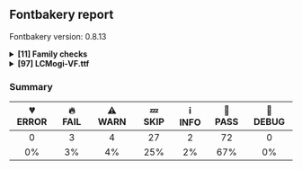 ## Fontbakery report

Fontbakery version: 0.8.13

<details><summary><b>[11] Family checks</b></summary><div><details><summary>🍞 <b>PASS:</b> Checking all files are in the same directory. (<a href="https://font-bakery.readthedocs.io/en/stable/fontbakery/profiles/universal.html#com.google.fonts/check/family/single_directory">com.google.fonts/check/family/single_directory</a>)</summary><div>

>
>If the set of font files passed in the command line is not all in the same directory, then we warn the user since the tool will interpret the set of files as belonging to a single family (and it is unlikely that the user would store the files from a single family spreaded in several separate directories).
>
* 🍞 **PASS** All files are in the same directory.
</div></details><details><summary>🍞 <b>PASS:</b> Each font in a family must have the same set of vertical metrics values. (<a href="https://font-bakery.readthedocs.io/en/stable/fontbakery/profiles/universal.html#com.google.fonts/check/family/vertical_metrics">com.google.fonts/check/family/vertical_metrics</a>)</summary><div>

>
>We want all fonts within a family to have the same vertical metrics so their line spacing is consistent across the family.
>
* 🍞 **PASS** Vertical metrics are the same across the family.
</div></details><details><summary>🍞 <b>PASS:</b> Fonts have equal unicode encodings? (<a href="https://font-bakery.readthedocs.io/en/stable/fontbakery/profiles/cmap.html#com.google.fonts/check/family/equal_unicode_encodings">com.google.fonts/check/family/equal_unicode_encodings</a>)</summary><div>


* 🍞 **PASS** Fonts have equal unicode encodings.
</div></details><details><summary>🍞 <b>PASS:</b> Make sure all font files have the same version value. (<a href="https://font-bakery.readthedocs.io/en/stable/fontbakery/profiles/head.html#com.google.fonts/check/family/equal_font_versions">com.google.fonts/check/family/equal_font_versions</a>)</summary><div>


* 🍞 **PASS** All font files have the same version.
</div></details><details><summary>🍞 <b>PASS:</b> Fonts have consistent PANOSE proportion? (<a href="https://font-bakery.readthedocs.io/en/stable/fontbakery/profiles/os2.html#com.google.fonts/check/family/panose_proportion">com.google.fonts/check/family/panose_proportion</a>)</summary><div>


* 🍞 **PASS** Fonts have consistent PANOSE proportion.
</div></details><details><summary>🍞 <b>PASS:</b> Fonts have consistent PANOSE family type? (<a href="https://font-bakery.readthedocs.io/en/stable/fontbakery/profiles/os2.html#com.google.fonts/check/family/panose_familytype">com.google.fonts/check/family/panose_familytype</a>)</summary><div>


* 🍞 **PASS** Fonts have consistent PANOSE family type.
</div></details><details><summary>🍞 <b>PASS:</b> Check that OS/2.fsSelection bold & italic settings are unique for each NameID1 (<a href="https://font-bakery.readthedocs.io/en/stable/fontbakery/profiles/os2.html#com.adobe.fonts/check/family/bold_italic_unique_for_nameid1">com.adobe.fonts/check/family/bold_italic_unique_for_nameid1</a>)</summary><div>

>
>Per the OpenType spec: name ID 1 'is used in combination with Font Subfamily name (name ID 2), and should be shared among at most four fonts that differ only in weight or style.
>
>This four-way distinction should also be reflected in the OS/2.fsSelection field, using bits 0 and 5.
>
* 🍞 **PASS** The OS/2.fsSelection bold & italic settings were unique within each compatible family group.
</div></details><details><summary>🍞 <b>PASS:</b> Fonts have consistent underline thickness? (<a href="https://font-bakery.readthedocs.io/en/stable/fontbakery/profiles/post.html#com.google.fonts/check/family/underline_thickness">com.google.fonts/check/family/underline_thickness</a>)</summary><div>

>
>Dave C Lemon (Adobe Type Team) recommends setting the underline thickness to be consistent across the family.
>
>If thicknesses are not family consistent, words set on the same line which have different styles look strange.
>
* 🍞 **PASS** Fonts have consistent underline thickness.
</div></details><details><summary>🍞 <b>PASS:</b> Verify that each group of fonts with the same nameID 1 has maximum of 4 fonts. (<a href="https://font-bakery.readthedocs.io/en/stable/fontbakery/profiles/name.html#com.adobe.fonts/check/family/max_4_fonts_per_family_name">com.adobe.fonts/check/family/max_4_fonts_per_family_name</a>)</summary><div>

>
>Per the OpenType spec:
>
>'The Font Family name [...] should be shared among at most four fonts that differ only in weight or style [...]'
>
* 🍞 **PASS** There were no more than 4 fonts per family name.
</div></details><details><summary>🍞 <b>PASS:</b> Verify that family names in the name table are consistent across all fonts in the family. Checks Typographic Family name (nameID 16) if present,  otherwise uses Font Family name (nameID 1) (<a href="https://font-bakery.readthedocs.io/en/stable/fontbakery/profiles/name.html#com.adobe.fonts/check/family/consistent_family_name">com.adobe.fonts/check/family/consistent_family_name</a>)</summary><div>

>
>Per the OpenType spec: * "...many existing applications that use this pair of names assume that a Font Family name is shared by at most four fonts that form a font style-linking group" * "For extended typographic families that includes fonts other than the four basic styles(regular, italic, bold, bold italic), it is strongly recommended that name IDs 16 and 17 be used in fonts to create an extended, typographic grouping." * "If name ID 16 is absent, then name ID 1 is considered to be the typographic family name."
>
>https://learn.microsoft.com/en-us/typography/opentype/spec/name
>
>Fonts within a font family all must have consistent names in the Typographic Family name (nameID 16) or Font Family name (nameID 1), depending on which it uses.
>
>Inconsistent font/typographic family names across fonts in a family can result in unexpected behaviors, such as broken style linking.
>
* 🍞 **PASS** Font family names are consistent across the family.
</div></details><details><summary>🍞 <b>PASS:</b> Ensure VFs have 'ital' STAT axis. (<a href="https://font-bakery.readthedocs.io/en/stable/fontbakery/profiles/stat.html#com.google.fonts/check/italic_axis_in_stat">com.google.fonts/check/italic_axis_in_stat</a>)</summary><div>

>
>Check that related Upright and Italic VFs have a 'ital' axis in STAT table.
>
* 🍞 **PASS** OK
</div></details><br></div></details><details><summary><b>[97] LCMogi-VF.ttf</b></summary><div><details><summary>🔥 <b>FAIL:</b> Ensure soft_dotted characters lose their dot when combined with marks that replace the dot. (<a href="https://font-bakery.readthedocs.io/en/stable/fontbakery/profiles/universal.html#com.google.fonts/check/soft_dotted">com.google.fonts/check/soft_dotted</a>)</summary><div>

>
>An accent placed on characters with a "soft dot", like i or j, causes the dot to disappear. An explicit dot above can be added where required. See "Diacritics on i and j" in Section 7.1, "Latin" in The Unicode Standard.
>
>Characters with the Soft_Dotted property are listed in https://www.unicode.org/Public/UCD/latest/ucd/PropList.txt
>
>See also: https://googlefonts.github.io/gf-guide/diacritics.html#soft-dotted-glyphs
>
* 🔥 **FAIL** The dot of soft dotted characters used in orthographies must disappear in the following strings: į̀ į́ į̂ į̃ į̄ į̌ ị̀ ị́ ị̂ ị̃ ị̄

The dot of soft dotted characters should disappear in other cases, for example: į̆ į̇ į̈ į̉ į̊ į̋ į̒ į̛̀ į̛́ į̛̂ į̛̃ į̛̄ į̛̆ į̛̇ į̛̈ į̛̉ į̛̊ į̛̋ į̛̌ į̛̒ [code: soft-dotted]
</div></details><details><summary>🔥 <b>FAIL:</b> The variable font 'wdth' (Width) axis coordinate must be 100 on the 'Regular' instance. (<a href="https://font-bakery.readthedocs.io/en/stable/fontbakery/profiles/fvar.html#com.google.fonts/check/varfont/regular_wdth_coord">com.google.fonts/check/varfont/regular_wdth_coord</a>)</summary><div>

>
>According to the Open-Type spec's registered design-variation tag 'wdth' available at https://docs.microsoft.com/en-gb/typography/opentype/spec/dvaraxistag_wdth
>
>If a variable font has a 'wdth' (Width) axis, then the coordinate of its 'Regular' instance is required to be 100.
>
* 🔥 **FAIL** "Regular" instance not present. [code: no-regular-instance]
</div></details><details><summary>🔥 <b>FAIL:</b> STAT table has Axis Value tables? (<a href="https://font-bakery.readthedocs.io/en/stable/fontbakery/profiles/stat.html#com.adobe.fonts/check/stat_has_axis_value_tables">com.adobe.fonts/check/stat_has_axis_value_tables</a>)</summary><div>

>
>According to the OpenType spec, in a variable font, it is strongly recommended that axis value tables be included for every element of typographic subfamily names for all of the named instances defined in the 'fvar' table.
>
>Axis value tables are particularly important for variable fonts, but can also be used in non-variable fonts. When used in non-variable fonts, axis value tables for particular values should be implemented consistently across fonts in the family.
>
>If present, Format 4 Axis Value tables are checked to ensure they have more than one AxisValueRecord (a strong recommendation from the OpenType spec).
>
>https://docs.microsoft.com/en-us/typography/opentype/spec/stat#axis-value-tables
>
* 🔥 **FAIL** STAT table is missing Axis Value for 'wdth' value '120.0' [code: missing-axis-value-table]
* 🔥 **FAIL** STAT table is missing Axis Value for 'wdth' value '130.0' [code: missing-axis-value-table]
</div></details><details><summary>⚠ <b>WARN:</b> Check font contains no unreachable glyphs (<a href="https://font-bakery.readthedocs.io/en/stable/fontbakery/profiles/universal.html#com.google.fonts/check/unreachable_glyphs">com.google.fonts/check/unreachable_glyphs</a>)</summary><div>

>
>Glyphs are either accessible directly through Unicode codepoints or through substitution rules.
>
>In Color Fonts, glyphs are also referenced by the COLR table.
>
>Any glyphs not accessible by either of these means are redundant and serve only to increase the font's file size.
>
* ⚠ **WARN** The following glyphs could not be reached by codepoint or substitution rules:

	- fi.liga
 [code: unreachable-glyphs]
</div></details><details><summary>⚠ <b>WARN:</b> Detect any interpolation issues in the font. (<a href="https://font-bakery.readthedocs.io/en/stable/fontbakery/profiles/universal.html#com.google.fonts/check/interpolation_issues">com.google.fonts/check/interpolation_issues</a>)</summary><div>

>
>When creating a variable font, the designer must make sure that corresponding paths have the same start points across masters, as well as that corresponding component shapes are placed in the same order within a glyph across masters. If this is not done, the glyph will not interpolate correctly.
>
>Here we check for the presence of potential interpolation errors using the fontTools.varLib.interpolatable module.
>
* ⚠ **WARN** Interpolation issues were found in the font: 	- Contour order differs in glyph 'ellipsis': [0, 1, 2] in <fontTools.ttLib.ttGlyphSet._TTGlyphSetGlyf object at 0x1071c9ed0>, [2, 1, 0] in <fontTools.ttLib.ttGlyphSet._TTGlyphSetGlyf object at 0x1071caf20>. 

	- Contour order differs in glyph 'uni20BD': [0, 1, 2] in <fontTools.ttLib.ttGlyphSet._TTGlyphSetGlyf object at 0x1071c9ed0>, [0, 2, 1] in <fontTools.ttLib.ttGlyphSet._TTGlyphSetGlyf object at 0x1071caf20>. [code: interpolation-issues]
</div></details><details><summary>⚠ <b>WARN:</b> Check math signs have the same width. (<a href="https://font-bakery.readthedocs.io/en/stable/fontbakery/profiles/universal.html#com.google.fonts/check/math_signs_width">com.google.fonts/check/math_signs_width</a>)</summary><div>

>
>It is a common practice to have math signs sharing the same width (preferably the same width as tabular figures accross the entire font family).
>
>This probably comes from the will to avoid additional tabular math signs knowing that their design can easily share the same width.
>
* ⚠ **WARN** The most common width is 431 among a set of 3 math glyphs.
The following math glyphs have a different width, though:

Width = 499:
plus

Width = 426:
less, greater

Width = 439:
plusminus, logicalnot

Width = 457:
multiply

Width = 339:
divide

Width = 379:
minus

Width = 376:
approxequal

Width = 409:
notequal
 [code: width-outliers]
</div></details><details><summary>⚠ <b>WARN:</b> Are there any misaligned on-curve points? (<a href="https://font-bakery.readthedocs.io/en/stable/fontbakery/profiles/<Section: Outline Correctness Checks>.html#com.google.fonts/check/outline_alignment_miss">com.google.fonts/check/outline_alignment_miss</a>)</summary><div>

>
>This check heuristically looks for on-curve points which are close to, but do not sit on, significant boundary coordinates. For example, a point which has a Y-coordinate of 1 or -1 might be a misplaced baseline point. As well as the baseline, here we also check for points near the x-height (but only for lowercase Latin letters), cap-height, ascender and descender Y coordinates.
>
>Not all such misaligned curve points are a mistake, and sometimes the design may call for points in locations near the boundaries. As this check is liable to generate significant numbers of false positives, it will pass if there are more than 100 reported misalignments.
>
* ⚠ **WARN** The following glyphs have on-curve points which have potentially incorrect y coordinates:

	* dollar (U+0024): X=261.0,Y=-2.0 (should be at baseline 0?)

	* dollar (U+0024): X=261.0,Y=-2.0 (should be at baseline 0?)

	* ampersand (U+0026): X=338.5,Y=-2.0 (should be at baseline 0?)

	* three (U+0033): X=146.5,Y=1.0 (should be at baseline 0?)

	* five (U+0035): X=129.0,Y=-0.5 (should be at baseline 0?)

	* nine (U+0039): X=139.5,Y=-0.5 (should be at baseline 0?)

	* G (U+0047): X=509.0,Y=-1.0 (should be at baseline 0?)

	* T (U+0054): X=15.0,Y=689.0 (should be at cap-height 690?)

	* T (U+0054): X=621.0,Y=689.0 (should be at cap-height 690?)

	* bracketleft (U+005B): X=20.0,Y=689.0 (should be at cap-height 690?) 

	* 85 more.

Use -F or --full-lists to disable shortening of long lists. [code: found-misalignments]
</div></details><details><summary>💤 <b>SKIP:</b> Each font in set of sibling families must have the same set of vertical metrics values. (<a href="https://font-bakery.readthedocs.io/en/stable/fontbakery/profiles/universal.html#com.google.fonts/check/superfamily/vertical_metrics">com.google.fonts/check/superfamily/vertical_metrics</a>)</summary><div>

>
>We may want all fonts within a super-family (all sibling families) to have the same vertical metrics so their line spacing is consistent across the super-family.
>
>This is an experimental extended version of com.google.fonts/check/family/vertical_metrics and for now it will only result in WARNs.
>
* 💤 **SKIP** Sibling families were not detected.
</div></details><details><summary>💤 <b>SKIP:</b> Ensure indic fonts have the Indian Rupee Sign glyph.  (<a href="https://font-bakery.readthedocs.io/en/stable/fontbakery/profiles/universal.html#com.google.fonts/check/rupee">com.google.fonts/check/rupee</a>)</summary><div>

>
>Per Bureau of Indian Standards every font supporting one of the official Indian languages needs to include Unicode Character “₹” (U+20B9) Indian Rupee Sign.
>
* 💤 **SKIP** Unfulfilled Conditions: is_indic_font
</div></details><details><summary>💤 <b>SKIP:</b> Check if each glyph has the recommended amount of contours. (<a href="https://font-bakery.readthedocs.io/en/stable/fontbakery/profiles/universal.html#com.google.fonts/check/contour_count">com.google.fonts/check/contour_count</a>)</summary><div>

>
>Visually QAing thousands of glyphs by hand is tiring. Most glyphs can only be constructured in a handful of ways. This means a glyph's contour count will only differ slightly amongst different fonts, e.g a 'g' could either be 2 or 3 contours, depending on whether its double story or single story.
>
>However, a quotedbl should have 2 contours, unless the font belongs to a display family.
>
>This check currently does not cover variable fonts because there's plenty of alternative ways of constructing glyphs with multiple outlines for each feature in a VarFont. The expected contour count data for this check is currently optimized for the typical construction of glyphs in static fonts.
>
* 💤 **SKIP** Unfulfilled Conditions: not is_variable_font
</div></details><details><summary>💤 <b>SKIP:</b> Does the font contain chws and vchw features? (<a href="https://font-bakery.readthedocs.io/en/stable/fontbakery/profiles/universal.html#com.google.fonts/check/cjk_chws_feature">com.google.fonts/check/cjk_chws_feature</a>)</summary><div>

>
>The W3C recommends the addition of chws and vchw features to CJK fonts to enhance the spacing of glyphs in environments which do not fully support JLREQ layout rules.
>
>The chws_tool utility (https://github.com/googlefonts/chws_tool) can be used to add these features automatically.
>
* 💤 **SKIP** Unfulfilled Conditions: is_cjk_font
</div></details><details><summary>💤 <b>SKIP:</b> Checking STAT table entries in static fonts. (<a href="https://font-bakery.readthedocs.io/en/stable/fontbakery/profiles/universal.html#com.google.fonts/check/STAT_in_statics">com.google.fonts/check/STAT_in_statics</a>)</summary><div>

>
>Adobe feature syntax allows for the definition of a STAT table. Fonts built with a hand-coded STAT table in feature syntax may be built either as static or variable, but will end up with the same STAT table.
>
>This is a problem, because a STAT table which works on variable fonts will not be appropriate for static instances. The examples in the OpenType spec of non-variable fonts with a STAT table show that the table entries must be restricted to those entries which refer to the static font's position in the designspace. i.e. a Regular weight static should only have the following entry for the weight axis:
>
><AxisIndex value="0"/> <Flags value="2"/>  <!-- ElidableAxisValueName --> <ValueNameID value="265"/>  <!-- Regular --> <Value value="400.0"/>
>
>However, if the STAT table intended for a variable font is compiled into a static, it will have many entries for this axis. In this case, Windows will read the first entry only, causing all instances to report themselves as "Thin Condensed".
>
* 💤 **SKIP** Unfulfilled Conditions: not is_variable_font
</div></details><details><summary>💤 <b>SKIP:</b> Is the CFF subr/gsubr call depth > 10? (<a href="https://font-bakery.readthedocs.io/en/stable/fontbakery/profiles/cff.html#com.adobe.fonts/check/cff_call_depth">com.adobe.fonts/check/cff_call_depth</a>)</summary><div>

>
>Per "The Type 2 Charstring Format, Technical Note #5177", the "Subr nesting, stack limit" is 10.
>
* 💤 **SKIP** Unfulfilled Conditions: is_cff
</div></details><details><summary>💤 <b>SKIP:</b> Is the CFF2 subr/gsubr call depth > 10? (<a href="https://font-bakery.readthedocs.io/en/stable/fontbakery/profiles/cff.html#com.adobe.fonts/check/cff2_call_depth">com.adobe.fonts/check/cff2_call_depth</a>)</summary><div>

>
>Per "The CFF2 CharString Format", the "Subr nesting, stack limit" is 10.
>
* 💤 **SKIP** Unfulfilled Conditions: is_cff2
</div></details><details><summary>💤 <b>SKIP:</b> Does the font use deprecated CFF operators or operations? (<a href="https://font-bakery.readthedocs.io/en/stable/fontbakery/profiles/cff.html#com.adobe.fonts/check/cff_deprecated_operators">com.adobe.fonts/check/cff_deprecated_operators</a>)</summary><div>

>
>The 'dotsection' operator and the use of 'endchar' to build accented characters from the Adobe Standard Encoding Character Set ("seac") are deprecated in CFF. Adobe recommends repairing any fonts that use these, especially endchar-as-seac, because a rendering issue was discovered in Microsoft Word with a font that makes use of this operation. The check treats that usage as a FAIL. There are no known ill effects of using dotsection, so that check is a WARN.
>
* 💤 **SKIP** Unfulfilled Conditions: is_cff
</div></details><details><summary>💤 <b>SKIP:</b> Checking OS/2 achVendID against configuration. (<a href="https://font-bakery.readthedocs.io/en/stable/fontbakery/profiles/os2.html#com.thetypefounders/check/vendor_id">com.thetypefounders/check/vendor_id</a>)</summary><div>

>
>When a font project's Vendor ID is specified explicitely on FontBakery's configuration file, all binaries must have a matching vendor identifier value in the OS/2 table.
>
* 💤 **SKIP** Add the `vendor_id` key to a `fontbakery.yaml` file on your font project directory to enable this check.
You'll also need to use the `--configuration` flag when invoking fontbakery.
</div></details><details><summary>💤 <b>SKIP:</b> CFF table FontName must match name table ID 6 (PostScript name). (<a href="https://font-bakery.readthedocs.io/en/stable/fontbakery/profiles/name.html#com.adobe.fonts/check/name/postscript_vs_cff">com.adobe.fonts/check/name/postscript_vs_cff</a>)</summary><div>

>
>The PostScript name entries in the font's 'name' table should match the FontName string in the 'CFF ' table.
>
>The 'CFF ' table has a lot of information that is duplicated in other tables. This information should be consistent across tables, because there's no guarantee which table an app will get the data from.
>
* 💤 **SKIP** Unfulfilled Conditions: is_cff
</div></details><details><summary>💤 <b>SKIP:</b> Check name table IDs 1, 2, 16, 17 to conform to Italic style. (<a href="https://font-bakery.readthedocs.io/en/stable/fontbakery/profiles/name.html#com.google.fonts/check/name/italic_names">com.google.fonts/check/name/italic_names</a>)</summary><div>

>
>This check ensures that several entries in the name table conform to the font's Upright or Italic style, namely IDs 1 & 2 as well as 16 & 17 if they're present.
>
* 💤 **SKIP** Font is not Italic.
</div></details><details><summary>💤 <b>SKIP:</b> The variable font 'wght' (Weight) axis coordinate must be 400 on the 'Regular' instance. (<a href="https://font-bakery.readthedocs.io/en/stable/fontbakery/profiles/fvar.html#com.google.fonts/check/varfont/regular_wght_coord">com.google.fonts/check/varfont/regular_wght_coord</a>)</summary><div>

>
>According to the Open-Type spec's registered design-variation tag 'wght' available at https://docs.microsoft.com/en-gb/typography/opentype/spec/dvaraxistag_wght
>
>If a variable font has a 'wght' (Weight) axis, then the coordinate of its 'Regular' instance is required to be 400.
>
* 💤 **SKIP** Unfulfilled Conditions: has_wght_axis
</div></details><details><summary>💤 <b>SKIP:</b> The variable font 'slnt' (Slant) axis coordinate must be zero on the 'Regular' instance. (<a href="https://font-bakery.readthedocs.io/en/stable/fontbakery/profiles/fvar.html#com.google.fonts/check/varfont/regular_slnt_coord">com.google.fonts/check/varfont/regular_slnt_coord</a>)</summary><div>

>
>According to the Open-Type spec's registered design-variation tag 'slnt' available at https://docs.microsoft.com/en-gb/typography/opentype/spec/dvaraxistag_slnt
>
>If a variable font has a 'slnt' (Slant) axis, then the coordinate of its 'Regular' instance is required to be zero.
>
* 💤 **SKIP** Unfulfilled Conditions: has_slnt_axis
</div></details><details><summary>💤 <b>SKIP:</b> The variable font 'ital' (Italic) axis coordinate must be zero on the 'Regular' instance. (<a href="https://font-bakery.readthedocs.io/en/stable/fontbakery/profiles/fvar.html#com.google.fonts/check/varfont/regular_ital_coord">com.google.fonts/check/varfont/regular_ital_coord</a>)</summary><div>

>
>According to the Open-Type spec's registered design-variation tag 'ital' available at https://docs.microsoft.com/en-gb/typography/opentype/spec/dvaraxistag_ital
>
>If a variable font has a 'ital' (Italic) axis, then the coordinate of its 'Regular' instance is required to be zero.
>
* 💤 **SKIP** Unfulfilled Conditions: has_ital_axis
</div></details><details><summary>💤 <b>SKIP:</b> The variable font 'opsz' (Optical Size) axis coordinate should be between 10 and 16 on the 'Regular' instance. (<a href="https://font-bakery.readthedocs.io/en/stable/fontbakery/profiles/fvar.html#com.google.fonts/check/varfont/regular_opsz_coord">com.google.fonts/check/varfont/regular_opsz_coord</a>)</summary><div>

>
>According to the Open-Type spec's registered design-variation tag 'opsz' available at https://docs.microsoft.com/en-gb/typography/opentype/spec/dvaraxistag_opsz
>
>If a variable font has an 'opsz' (Optical Size) axis, then the coordinate of its 'Regular' instance is recommended to be a value in the range 10 to 16.
>
* 💤 **SKIP** Unfulfilled Conditions: has_opsz_axis
</div></details><details><summary>💤 <b>SKIP:</b> The variable font 'wght' (Weight) axis coordinate must be 700 on the 'Bold' instance. (<a href="https://font-bakery.readthedocs.io/en/stable/fontbakery/profiles/fvar.html#com.google.fonts/check/varfont/bold_wght_coord">com.google.fonts/check/varfont/bold_wght_coord</a>)</summary><div>

>
>The Open-Type spec's registered design-variation tag 'wght' available at https://docs.microsoft.com/en-gb/typography/opentype/spec/dvaraxistag_wght does not specify a required value for the 'Bold' instance of a variable font.
>
>But Dave Crossland suggested that we should enforce a required value of 700 in this case (NOTE: a distinction is made between "no bold instance present" vs "bold instance is present but its wght coordinate is not == 700").
>
* 💤 **SKIP** Unfulfilled Conditions: has_wght_axis
</div></details><details><summary>💤 <b>SKIP:</b> The variable font 'wght' (Weight) axis coordinate must be within spec range of 1 to 1000 on all instances. (<a href="https://font-bakery.readthedocs.io/en/stable/fontbakery/profiles/fvar.html#com.google.fonts/check/varfont/wght_valid_range">com.google.fonts/check/varfont/wght_valid_range</a>)</summary><div>

>
>According to the Open-Type spec's registered design-variation tag 'wght' available at https://docs.microsoft.com/en-gb/typography/opentype/spec/dvaraxistag_wght
>
>On the 'wght' (Weight) axis, the valid coordinate range is 1-1000.
>
* 💤 **SKIP** Unfulfilled Conditions: has_wght_axis
</div></details><details><summary>💤 <b>SKIP:</b> The variable font 'slnt' (Slant) axis coordinate specifies positive values in its range?  (<a href="https://font-bakery.readthedocs.io/en/stable/fontbakery/profiles/fvar.html#com.google.fonts/check/varfont/slnt_range">com.google.fonts/check/varfont/slnt_range</a>)</summary><div>

>
>The OpenType spec says at https://docs.microsoft.com/en-us/typography/opentype/spec/dvaraxistag_slnt that:
>
>[...] the scale for the Slant axis is interpreted as the angle of slant in counter-clockwise degrees from upright. This means that a typical, right-leaning oblique design will have a negative slant value. This matches the scale used for the italicAngle field in the post table.
>
* 💤 **SKIP** Unfulfilled Conditions: has_slnt_axis
</div></details><details><summary>💤 <b>SKIP:</b> Ensure 'ital' STAT axis is boolean value (<a href="https://font-bakery.readthedocs.io/en/stable/fontbakery/profiles/stat.html#com.google.fonts/check/italic_axis_in_stat_is_boolean">com.google.fonts/check/italic_axis_in_stat_is_boolean</a>)</summary><div>

>
>Check that the value of the 'ital' STAT axis is boolean (either 0 or 1), and elided for the Upright and not elided for the Italic, and that the Upright is linked to the Italic.
>
* 💤 **SKIP** Font doesn't have an ital axis
</div></details><details><summary>💤 <b>SKIP:</b> Ensure 'ital' STAT axis is last. (<a href="https://font-bakery.readthedocs.io/en/stable/fontbakery/profiles/stat.html#com.google.fonts/check/italic_axis_last">com.google.fonts/check/italic_axis_last</a>)</summary><div>

>
>Check that the 'ital' STAT axis is last in axis order.
>
* 💤 **SKIP** No 'ital' axis in STAT.
</div></details><details><summary>💤 <b>SKIP:</b> Are any segments inordinately short? (<a href="https://font-bakery.readthedocs.io/en/stable/fontbakery/profiles/<Section: Outline Correctness Checks>.html#com.google.fonts/check/outline_short_segments">com.google.fonts/check/outline_short_segments</a>)</summary><div>

>
>This check looks for outline segments which seem particularly short (less than 0.6% of the overall path length).
>
>This check is not run for variable fonts, as they may legitimately have short segments. As this check is liable to generate significant numbers of false positives, it will pass if there are more than 100 reported short segments.
>
* 💤 **SKIP** Unfulfilled Conditions: is_not_variable_font
</div></details><details><summary>💤 <b>SKIP:</b> Do any segments have colinear vectors? (<a href="https://font-bakery.readthedocs.io/en/stable/fontbakery/profiles/<Section: Outline Correctness Checks>.html#com.google.fonts/check/outline_colinear_vectors">com.google.fonts/check/outline_colinear_vectors</a>)</summary><div>

>
>This check looks for consecutive line segments which have the same angle. This normally happens if an outline point has been added by accident.
>
>This check is not run for variable fonts, as they may legitimately have colinear vectors.
>
* 💤 **SKIP** Unfulfilled Conditions: is_not_variable_font
</div></details><details><summary>💤 <b>SKIP:</b> Do outlines contain any jaggy segments? (<a href="https://font-bakery.readthedocs.io/en/stable/fontbakery/profiles/<Section: Outline Correctness Checks>.html#com.google.fonts/check/outline_jaggy_segments">com.google.fonts/check/outline_jaggy_segments</a>)</summary><div>

>
>This check heuristically detects outline segments which form a particularly small angle, indicative of an outline error. This may cause false positives in cases such as extreme ink traps, so should be regarded as advisory and backed up by manual inspection.
>
* 💤 **SKIP** Unfulfilled Conditions: is_not_variable_font
</div></details><details><summary>💤 <b>SKIP:</b> Do outlines contain any semi-vertical or semi-horizontal lines? (<a href="https://font-bakery.readthedocs.io/en/stable/fontbakery/profiles/<Section: Outline Correctness Checks>.html#com.google.fonts/check/outline_semi_vertical">com.google.fonts/check/outline_semi_vertical</a>)</summary><div>

>
>This check detects line segments which are nearly, but not quite, exactly horizontal or vertical. Sometimes such lines are created by design, but often they are indicative of a design error.
>
>This check is disabled for italic styles, which often contain nearly-upright lines.
>
* 💤 **SKIP** Unfulfilled Conditions: is_not_variable_font
</div></details><details><summary>💤 <b>SKIP:</b> Check that texts shape as per expectation (<a href="https://font-bakery.readthedocs.io/en/stable/fontbakery/profiles/<Section: Shaping Checks>.html#com.google.fonts/check/shaping/regression">com.google.fonts/check/shaping/regression</a>)</summary><div>

>
>Fonts with complex layout rules can benefit from regression tests to ensure that the rules are behaving as designed. This checks runs a shaping test suite and compares expected shaping against actual shaping, reporting any differences.
>
>Shaping test suites should be written by the font engineer and referenced in the fontbakery configuration file. For more information about write shaping test files and how to configure fontbakery to read the shaping test suites, see https://simoncozens.github.io/tdd-for-otl/
>
* 💤 **SKIP** Shaping test directory not defined in configuration file
</div></details><details><summary>💤 <b>SKIP:</b> Check that no forbidden glyphs are found while shaping (<a href="https://font-bakery.readthedocs.io/en/stable/fontbakery/profiles/<Section: Shaping Checks>.html#com.google.fonts/check/shaping/forbidden">com.google.fonts/check/shaping/forbidden</a>)</summary><div>

>
>Fonts with complex layout rules can benefit from regression tests to ensure that the rules are behaving as designed. This checks runs a shaping test suite and reports if any glyphs are generated in the shaping which should not be produced. (For example, .notdef glyphs, visible viramas, etc.)
>
>Shaping test suites should be written by the font engineer and referenced in the Font Bakery configuration file. For more information about write shaping test files and how to configure fontbakery to read the shaping test suites, see https://simoncozens.github.io/tdd-for-otl/
>
* 💤 **SKIP** Shaping test directory not defined in configuration file
</div></details><details><summary>💤 <b>SKIP:</b> Check that no collisions are found while shaping (<a href="https://font-bakery.readthedocs.io/en/stable/fontbakery/profiles/<Section: Shaping Checks>.html#com.google.fonts/check/shaping/collides">com.google.fonts/check/shaping/collides</a>)</summary><div>

>
>Fonts with complex layout rules can benefit from regression tests to ensure that the rules are behaving as designed. This checks runs a shaping test suite and reports instances where the glyphs collide in unexpected ways.
>
>Shaping test suites should be written by the font engineer and referenced in the fontbakery configuration file. For more information about write shaping test files and how to configure fontbakery to read the shaping test suites, see https://simoncozens.github.io/tdd-for-otl/
>
* 💤 **SKIP** Shaping test directory not defined in configuration file
</div></details><details><summary>ℹ <b>INFO:</b> Font contains all required tables? (<a href="https://font-bakery.readthedocs.io/en/stable/fontbakery/profiles/universal.html#com.google.fonts/check/required_tables">com.google.fonts/check/required_tables</a>)</summary><div>

>
>According to the OpenType spec https://docs.microsoft.com/en-us/typography/opentype/spec/otff#required-tables
>
>Whether TrueType or CFF outlines are used in an OpenType font, the following tables are required for the font to function correctly:
>
>- cmap (Character to glyph mapping)
>- head (Font header)
>- hhea (Horizontal header)
>- hmtx (Horizontal metrics)
>- maxp (Maximum profile)
>- name (Naming table)
>- OS/2 (OS/2 and Windows specific metrics)
>- post (PostScript information)
>
>The spec also documents that variable fonts require the following table:
>
>- STAT (Style attributes)
>
>Depending on the typeface and coverage of a font, certain tables are recommended for optimum quality.
>
>For example:
>- the performance of a non-linear font is improved if the VDMX, LTSH, and hdmx tables are present.
>- Non-monospaced Latin fonts should have a kern table.
>- A gasp table is necessary if a designer wants to influence the sizes at which grayscaling is used under Windows. Etc.
>
* ℹ **INFO** This font contains the following optional tables:

	- loca

	- GPOS 

	- GSUB [code: optional-tables]
* 🍞 **PASS** Font contains all required tables.
</div></details><details><summary>ℹ <b>INFO:</b> List all superfamily filepaths (<a href="https://font-bakery.readthedocs.io/en/stable/fontbakery/profiles/universal.html#com.google.fonts/check/superfamily/list">com.google.fonts/check/superfamily/list</a>)</summary><div>

>
>This is a merely informative check that lists all sibling families detected by fontbakery.
>
>Only the fontfiles in these directories will be considered in superfamily-level checks.
>
* ℹ **INFO** fonts/variable [code: family-path]
</div></details><details><summary>🍞 <b>PASS:</b> Name table records must not have trailing spaces. (<a href="https://font-bakery.readthedocs.io/en/stable/fontbakery/profiles/universal.html#com.google.fonts/check/name/trailing_spaces">com.google.fonts/check/name/trailing_spaces</a>)</summary><div>


* 🍞 **PASS** No trailing spaces on name table entries.
</div></details><details><summary>🍞 <b>PASS:</b> Checking OS/2 usWinAscent & usWinDescent. (<a href="https://font-bakery.readthedocs.io/en/stable/fontbakery/profiles/universal.html#com.google.fonts/check/family/win_ascent_and_descent">com.google.fonts/check/family/win_ascent_and_descent</a>)</summary><div>

>
>A font's winAscent and winDescent values should be greater than or equal to the head table's yMax, abs(yMin) values. If they are less than these values, clipping can occur on Windows platforms (https://github.com/RedHatBrand/Overpass/issues/33).
>
>If the font includes tall/deep writing systems such as Arabic or Devanagari, the winAscent and winDescent can be greater than the yMax and abs(yMin) to accommodate vowel marks.
>
>When the win Metrics are significantly greater than the upm, the linespacing can appear too loose. To counteract this, enabling the OS/2 fsSelection bit 7 (Use_Typo_Metrics), will force Windows to use the OS/2 typo values instead. This means the font developer can control the linespacing with the typo values, whilst avoiding clipping by setting the win values to values greater than the yMax and abs(yMin).
>
* 🍞 **PASS** OS/2 usWinAscent & usWinDescent values look good!
</div></details><details><summary>🍞 <b>PASS:</b> Checking OS/2 Metrics match hhea Metrics. (<a href="https://font-bakery.readthedocs.io/en/stable/fontbakery/profiles/universal.html#com.google.fonts/check/os2_metrics_match_hhea">com.google.fonts/check/os2_metrics_match_hhea</a>)</summary><div>

>
>OS/2 and hhea vertical metric values should match. This will produce the same linespacing on Mac, GNU+Linux and Windows.
>
>- Mac OS X uses the hhea values.
>- Windows uses OS/2 or Win, depending on the OS or fsSelection bit value.
>
>When OS/2 and hhea vertical metrics match, the same linespacing results on macOS, GNU+Linux and Windows. Unfortunately as of 2018, Google Fonts has released many fonts with vertical metrics that don't match in this way. When we fix this issue in these existing families, we will create a visible change in line/paragraph layout for either Windows or macOS users, which will upset some of them.
>
>But we have a duty to fix broken stuff, and inconsistent paragraph layout is unacceptably broken when it is possible to avoid it.
>
>If users complain and prefer the old broken version, they have the freedom to take care of their own situation.
>
* 🍞 **PASS** OS/2.sTypoAscender/Descender values match hhea.ascent/descent.
</div></details><details><summary>🍞 <b>PASS:</b> Checking with ots-sanitize. (<a href="https://font-bakery.readthedocs.io/en/stable/fontbakery/profiles/universal.html#com.google.fonts/check/ots">com.google.fonts/check/ots</a>)</summary><div>


* 🍞 **PASS** ots-sanitize passed this file
</div></details><details><summary>🍞 <b>PASS:</b> Do we have the latest version of FontBakery installed? (<a href="https://font-bakery.readthedocs.io/en/stable/fontbakery/profiles/universal.html#com.google.fonts/check/fontbakery_version">com.google.fonts/check/fontbakery_version</a>)</summary><div>

>
>Running old versions of FontBakery can lead to a poor report which may include false WARNs and FAILs due do bugs, as well as outdated quality assurance criteria.
>
>Older versions will also not report problems that are detected by new checks added to the tool in more recent updates.
>
* 🍞 **PASS** Font Bakery is up-to-date.
</div></details><details><summary>🍞 <b>PASS:</b> Font contains '.notdef' as its first glyph? (<a href="https://font-bakery.readthedocs.io/en/stable/fontbakery/profiles/universal.html#com.google.fonts/check/mandatory_glyphs">com.google.fonts/check/mandatory_glyphs</a>)</summary><div>

>
>The OpenType specification v1.8.2 recommends that the first glyph is the '.notdef' glyph without a codepoint assigned and with a drawing.
>
>https://docs.microsoft.com/en-us/typography/opentype/spec/recom#glyph-0-the-notdef-glyph
>
>Pre-v1.8, it was recommended that fonts should also contain 'space', 'CR' and '.null' glyphs. This might have been relevant for MacOS 9 applications.
>
* 🍞 **PASS** OK
</div></details><details><summary>🍞 <b>PASS:</b> Font contains glyphs for whitespace characters? (<a href="https://font-bakery.readthedocs.io/en/stable/fontbakery/profiles/universal.html#com.google.fonts/check/whitespace_glyphs">com.google.fonts/check/whitespace_glyphs</a>)</summary><div>


* 🍞 **PASS** Font contains glyphs for whitespace characters.
</div></details><details><summary>🍞 <b>PASS:</b> Font has **proper** whitespace glyph names? (<a href="https://font-bakery.readthedocs.io/en/stable/fontbakery/profiles/universal.html#com.google.fonts/check/whitespace_glyphnames">com.google.fonts/check/whitespace_glyphnames</a>)</summary><div>

>
>This check enforces adherence to recommended whitespace (codepoints 0020 and 00A0) glyph names according to the Adobe Glyph List.
>
* 🍞 **PASS** Font has **AGL recommended** names for whitespace glyphs.
</div></details><details><summary>🍞 <b>PASS:</b> Whitespace glyphs have ink? (<a href="https://font-bakery.readthedocs.io/en/stable/fontbakery/profiles/universal.html#com.google.fonts/check/whitespace_ink">com.google.fonts/check/whitespace_ink</a>)</summary><div>


* 🍞 **PASS** There is no whitespace glyph with ink.
</div></details><details><summary>🍞 <b>PASS:</b> Are there unwanted tables? (<a href="https://font-bakery.readthedocs.io/en/stable/fontbakery/profiles/universal.html#com.google.fonts/check/unwanted_tables">com.google.fonts/check/unwanted_tables</a>)</summary><div>

>
>Some font editors store source data in their own SFNT tables, and these can sometimes sneak into final release files, which should only have OpenType spec tables.
>
* 🍞 **PASS** There are no unwanted tables.
</div></details><details><summary>🍞 <b>PASS:</b> Check correctness of STAT table strings  (<a href="https://font-bakery.readthedocs.io/en/stable/fontbakery/profiles/universal.html#com.google.fonts/check/STAT_strings">com.google.fonts/check/STAT_strings</a>)</summary><div>

>
>On the STAT table, the "Italic" keyword must not be used on AxisValues for variation axes other than 'ital'.
>
* 🍞 **PASS** Looks good!
</div></details><details><summary>🍞 <b>PASS:</b> Glyph names are all valid? (<a href="https://font-bakery.readthedocs.io/en/stable/fontbakery/profiles/universal.html#com.google.fonts/check/valid_glyphnames">com.google.fonts/check/valid_glyphnames</a>)</summary><div>

>
>Microsoft's recommendations for OpenType Fonts states the following:
>
>'NOTE: The PostScript glyph name must be no longer than 31 characters, include only uppercase or lowercase English letters, European digits, the period or the underscore, i.e. from the set [A-Za-z0-9_.] and should start with a letter, except the special glyph name ".notdef" which starts with a period.'
>
>https://docs.microsoft.com/en-us/typography/opentype/spec/recom#post-table
>
>In practice, though, particularly in modern environments, glyph names can be as long as 63 characters.
>
>According to the "Adobe Glyph List Specification" available at:
>
>https://github.com/adobe-type-tools/agl-specification
>
* 🍞 **PASS** Glyph names are all valid.
</div></details><details><summary>🍞 <b>PASS:</b> Font contains unique glyph names? (<a href="https://font-bakery.readthedocs.io/en/stable/fontbakery/profiles/universal.html#com.google.fonts/check/unique_glyphnames">com.google.fonts/check/unique_glyphnames</a>)</summary><div>

>
>Duplicate glyph names prevent font installation on Mac OS X.
>
* 🍞 **PASS** Font contains unique glyph names.
</div></details><details><summary>🍞 <b>PASS:</b> Checking with fontTools.ttx (<a href="https://font-bakery.readthedocs.io/en/stable/fontbakery/profiles/universal.html#com.google.fonts/check/ttx_roundtrip">com.google.fonts/check/ttx_roundtrip</a>)</summary><div>


* 🍞 **PASS** Hey! It all looks good!
</div></details><details><summary>🍞 <b>PASS:</b> Does the font contain a soft hyphen? (<a href="https://font-bakery.readthedocs.io/en/stable/fontbakery/profiles/universal.html#com.google.fonts/check/soft_hyphen">com.google.fonts/check/soft_hyphen</a>)</summary><div>

>
>The 'Soft Hyphen' character (codepoint 0x00AD) is used to mark a hyphenation possibility within a word in the absence of or overriding dictionary hyphenation.
>
>It is sometimes designed empty with no width (such as a control character), sometimes the same as the traditional hyphen, sometimes double encoded with the hyphen.
>
>That being said, it is recommended to not include it in the font at all, because discretionary hyphenation should be handled at the level of the shaping engine, not the font. Also, even if present, the software would not display that character.
>
>More discussion at: https://typedrawers.com/discussion/2046/special-dash-things-softhyphen-horizontalbar
>
* 🍞 **PASS** Looks good!
</div></details><details><summary>🍞 <b>PASS:</b> Ensure component transforms do not perform scaling or rotation. (<a href="https://font-bakery.readthedocs.io/en/stable/fontbakery/profiles/universal.html#com.google.fonts/check/transformed_components">com.google.fonts/check/transformed_components</a>)</summary><div>

>
>Some families have glyphs which have been constructed by using transformed components e.g the 'u' being constructed from a flipped 'n'.
>
>From a designers point of view, this sounds like a win (less work). However, such approaches can lead to rasterization issues, such as having the 'u' not sitting on the baseline at certain sizes after running the font through ttfautohint.
>
>Other issues are outlines that end up reversed when only one dimension is flipped while the other isn't.
>
>As of July 2019, Marc Foley observed that ttfautohint assigns cvt values to transformed glyphs as if they are not transformed and the result is they render very badly, and that vttLib does not support flipped components.
>
>When building the font with fontmake, the problem can be fixed by adding this to the command line:
>
>--filter DecomposeTransformedComponentsFilter
>
* 🍞 **PASS** No glyphs had components with scaling or rotation
</div></details><details><summary>🍞 <b>PASS:</b> Ensure dotted circle glyph is present and can attach marks. (<a href="https://font-bakery.readthedocs.io/en/stable/fontbakery/profiles/universal.html#com.google.fonts/check/dotted_circle">com.google.fonts/check/dotted_circle</a>)</summary><div>

>
>The dotted circle character (U+25CC) is inserted by shaping engines before mark glyphs which do not have an associated base, especially in the context of broken syllabic clusters.
>
>For fonts containing combining marks, it is recommended that the dotted circle character be included so that these isolated marks can be displayed properly; for fonts supporting complex scripts, this should be considered mandatory.
>
>Additionally, when a dotted circle glyph is present, it should be able to display all marks correctly, meaning that it should contain anchors for all attaching marks.
>
* 🍞 **PASS** All marks were anchored to dotted circle
</div></details><details><summary>🍞 <b>PASS:</b> Ensure no GPOS7 lookups are present. (<a href="https://font-bakery.readthedocs.io/en/stable/fontbakery/profiles/universal.html#com.google.fonts/check/gpos7">com.google.fonts/check/gpos7</a>)</summary><div>

>
>Versions of fonttools >=4.14.0 (19 August 2020) perform an optimisation on chained contextual lookups, expressing GSUB6 as GSUB5 and GPOS8 and GPOS7 where possible (when there are no suffixes/prefixes for all rules in the lookup).
>
>However, makeotf has never generated these lookup types and they are rare in practice. Perhaps before of this, Mac's CoreText shaper does not correctly interpret GPOS7, meaning that these lookups will be ignored by the shaper, and fonts containing these lookups will have unintended positioning errors.
>
>To fix this warning, rebuild the font with a recent version of fonttools.
>
* 🍞 **PASS** Font has no GPOS7 lookups
</div></details><details><summary>🍞 <b>PASS:</b> Ensure that the font can be rasterized by FreeType. (<a href="https://font-bakery.readthedocs.io/en/stable/fontbakery/profiles/universal.html#com.adobe.fonts/check/freetype_rasterizer">com.adobe.fonts/check/freetype_rasterizer</a>)</summary><div>

>
>Malformed fonts can cause FreeType to crash.
>
* 🍞 **PASS** Font can be rasterized by FreeType.
</div></details><details><summary>🍞 <b>PASS:</b> Font has the proper sfntVersion value? (<a href="https://font-bakery.readthedocs.io/en/stable/fontbakery/profiles/universal.html#com.adobe.fonts/check/sfnt_version">com.adobe.fonts/check/sfnt_version</a>)</summary><div>

>
>OpenType fonts that contain TrueType outlines should use the value of 0x00010000 for the sfntVersion. OpenType fonts containing CFF data (version 1 or 2) should use 0x4F54544F ('OTTO', when re-interpreted as a Tag) for sfntVersion.
>
>Fonts with the wrong sfntVersion value are rejected by FreeType.
>
>https://docs.microsoft.com/en-us/typography/opentype/spec/otff#table-directory
>
* 🍞 **PASS** Font has the correct sfntVersion value.
</div></details><details><summary>🍞 <b>PASS:</b> Space and non-breaking space have the same width? (<a href="https://font-bakery.readthedocs.io/en/stable/fontbakery/profiles/universal.html#com.google.fonts/check/whitespace_widths">com.google.fonts/check/whitespace_widths</a>)</summary><div>

>
>If the space and nbspace glyphs have different widths, then Google Workspace has problems with the font.
>
>The nbspace is used to replace the space character in multiple situations in documents; such as the space before punctuation in languages that do that. It avoids the punctuation to be separated from the last word and go to next line.
>
>This is automatic substitution by the text editors, not by fonts. It is also used by designers in text composition practice to create nicely shaped paragraphs. If the space and the nbspace are not the same width, it breaks the text composition of documents.
>
* 🍞 **PASS** Space and non-breaking space have the same width.
</div></details><details><summary>🍞 <b>PASS:</b> Checking Vertical Metric Linegaps. (<a href="https://font-bakery.readthedocs.io/en/stable/fontbakery/profiles/universal.html#com.google.fonts/check/linegaps">com.google.fonts/check/linegaps</a>)</summary><div>

>
>The LineGap value is a space added to the line height created by the union of the (typo/hhea)Ascender and (typo/hhea)Descender. It is handled differently according to the environment.
>
>This leading value will be added above the text line in most desktop apps. It will be shared above and under in web browsers, and ignored in Windows if Use_Typo_Metrics is disabled.
>
>For better linespacing consistency across platforms, (typo/hhea)LineGap values must be 0.
>
* 🍞 **PASS** OS/2 sTypoLineGap and hhea lineGap are both 0.
</div></details><details><summary>🍞 <b>PASS:</b> Checking unitsPerEm value is reasonable. (<a href="https://font-bakery.readthedocs.io/en/stable/fontbakery/profiles/head.html#com.google.fonts/check/unitsperem">com.google.fonts/check/unitsperem</a>)</summary><div>

>
>According to the OpenType spec:
>
>The value of unitsPerEm at the head table must be a value between 16 and 16384. Any value in this range is valid.
>
>In fonts that have TrueType outlines, a power of 2 is recommended as this allows performance optimizations in some rasterizers.
>
>But 1000 is a commonly used value. And 2000 may become increasingly more common on Variable Fonts.
>
* 🍞 **PASS** The unitsPerEm value (1000) on the 'head' table is reasonable.
</div></details><details><summary>🍞 <b>PASS:</b> Checking font version fields (head and name table). (<a href="https://font-bakery.readthedocs.io/en/stable/fontbakery/profiles/head.html#com.google.fonts/check/font_version">com.google.fonts/check/font_version</a>)</summary><div>


* 🍞 **PASS** All font version fields match.
</div></details><details><summary>🍞 <b>PASS:</b> Checking head.macStyle value. (<a href="https://font-bakery.readthedocs.io/en/stable/fontbakery/profiles/head.html#com.google.fonts/check/mac_style">com.google.fonts/check/mac_style</a>)</summary><div>

>
>The values of the flags on the macStyle entry on the 'head' OpenType table that describe whether a font is bold and/or italic must be coherent with the actual style of the font as inferred by its filename.
>
* 🍞 **PASS** head macStyle ITALIC bit is properly set.
* 🍞 **PASS** head macStyle BOLD bit is properly set.
</div></details><details><summary>🍞 <b>PASS:</b> Check if OS/2 xAvgCharWidth is correct. (<a href="https://font-bakery.readthedocs.io/en/stable/fontbakery/profiles/os2.html#com.google.fonts/check/xavgcharwidth">com.google.fonts/check/xavgcharwidth</a>)</summary><div>


* 🍞 **PASS** OS/2 xAvgCharWidth value is correct.
</div></details><details><summary>🍞 <b>PASS:</b> Check if OS/2 fsSelection matches head macStyle bold and italic bits. (<a href="https://font-bakery.readthedocs.io/en/stable/fontbakery/profiles/os2.html#com.adobe.fonts/check/fsselection_matches_macstyle">com.adobe.fonts/check/fsselection_matches_macstyle</a>)</summary><div>

>
>The bold and italic bits in OS/2.fsSelection must match the bold and italic bits in head.macStyle per the OpenType spec.
>
* 🍞 **PASS** The OS/2.fsSelection and head.macStyle bold and italic settings match.
</div></details><details><summary>🍞 <b>PASS:</b> Check code page character ranges (<a href="https://font-bakery.readthedocs.io/en/stable/fontbakery/profiles/os2.html#com.google.fonts/check/code_pages">com.google.fonts/check/code_pages</a>)</summary><div>

>
>At least some programs (such as Word and Sublime Text) under Windows 7 do not recognize fonts unless code page bits are properly set on the ulCodePageRange1 (and/or ulCodePageRange2) fields of the OS/2 table.
>
>More specifically, the fonts are selectable in the font menu, but whichever Windows API these applications use considers them unsuitable for any character set, so anything set in these fonts is rendered with Arial as a fallback font.
>
>This check currently does not identify which code pages should be set. Auto-detecting coverage is not trivial since the OpenType specification leaves the interpretation of whether a given code page is "functional" or not open to the font developer to decide.
>
>So here we simply detect as a FAIL when a given font has no code page declared at all.
>
* 🍞 **PASS** At least one code page is defined.
</div></details><details><summary>🍞 <b>PASS:</b> Checking OS/2 fsSelection value. (<a href="https://font-bakery.readthedocs.io/en/stable/fontbakery/profiles/os2.html#com.google.fonts/check/fsselection">com.google.fonts/check/fsselection</a>)</summary><div>


* 🍞 **PASS** OS/2 fsSelection REGULAR bit is properly set.
* 🍞 **PASS** OS/2 fsSelection ITALIC bit is properly set.
* 🍞 **PASS** OS/2 fsSelection BOLD bit is properly set.
</div></details><details><summary>🍞 <b>PASS:</b> Font has correct post table version? (<a href="https://font-bakery.readthedocs.io/en/stable/fontbakery/profiles/post.html#com.google.fonts/check/post_table_version">com.google.fonts/check/post_table_version</a>)</summary><div>

>
>Format 2.5 of the 'post' table was deprecated in OpenType 1.3 and should not be used.
>
>According to Thomas Phinney, the possible problem with post format 3 is that under the right combination of circumstances, one can generate PDF from a font with a post format 3 table, and not have accurate backing store for any text that has non-default glyphs for a given codepoint.
>
>It will look fine but not be searchable. This can affect Latin text with high-end typography, and some complex script writing systems, especially with higher-quality fonts. Those circumstances generally involve creating a PDF by first printing a PostScript stream to disk, and then creating a PDF from that stream without reference to the original source document. There are some workflows where this applies,but these are not common use cases.
>
>Apple recommends against use of post format version 4 as "no longer necessary and should be avoided". Please see the Apple TrueType reference documentation for additional details.
>
>https://developer.apple.com/fonts/TrueType-Reference-Manual/RM06/Chap6post.html
>
>Acceptable post format versions are 2 and 3 for TTF and OTF CFF2 builds, and post format 3 for CFF builds.
>
* 🍞 **PASS** Font has an acceptable post format 2.0 table version.
</div></details><details><summary>🍞 <b>PASS:</b> Checking post.italicAngle value. (<a href="https://font-bakery.readthedocs.io/en/stable/fontbakery/profiles/post.html#com.google.fonts/check/italic_angle">com.google.fonts/check/italic_angle</a>)</summary><div>

>
>The 'post' table italicAngle property should be a reasonable amount, likely not more than 30°. Note that in the OpenType specification, the value is negative for a rightward lean.
>
>https://docs.microsoft.com/en-us/typography/opentype/spec/post
>
* 🍞 **PASS** Value of post.italicAngle is 0.0 with style="Regular".
</div></details><details><summary>🍞 <b>PASS:</b> Check name table for empty records. (<a href="https://font-bakery.readthedocs.io/en/stable/fontbakery/profiles/name.html#com.adobe.fonts/check/name/empty_records">com.adobe.fonts/check/name/empty_records</a>)</summary><div>

>
>Check the name table for empty records, as this can cause problems in Adobe apps.
>
* 🍞 **PASS** No empty name table records found.
</div></details><details><summary>🍞 <b>PASS:</b> Description strings in the name table must not contain copyright info. (<a href="https://font-bakery.readthedocs.io/en/stable/fontbakery/profiles/name.html#com.google.fonts/check/name/no_copyright_on_description">com.google.fonts/check/name/no_copyright_on_description</a>)</summary><div>


* 🍞 **PASS** Description strings in the name table do not contain any copyright string.
</div></details><details><summary>🍞 <b>PASS:</b> Checking correctness of monospaced metadata. (<a href="https://font-bakery.readthedocs.io/en/stable/fontbakery/profiles/name.html#com.google.fonts/check/monospace">com.google.fonts/check/monospace</a>)</summary><div>

>
>There are various metadata in the OpenType spec to specify if a font is monospaced or not. If the font is not truly monospaced, then no monospaced metadata should be set (as sometimes they mistakenly are...)
>
>Requirements for monospace fonts:
>
>* post.isFixedPitch - "Set to 0 if the font is proportionally spaced, non-zero if the font is not proportionally spaced (monospaced)" (https://www.microsoft.com/typography/otspec/post.htm)
>
>* hhea.advanceWidthMax must be correct, meaning no glyph's width value is greater. (https://www.microsoft.com/typography/otspec/hhea.htm)
>
>* OS/2.panose.bProportion must be set to 9 (monospace) on latin text fonts.
>
>* OS/2.panose.bSpacing must be set to 3 (monospace) on latin hand written or latin symbol fonts.
>
>* Spec says: "The PANOSE definition contains ten digits each of which currently describes up to sixteen variations. Windows uses bFamilyType, bSerifStyle and bProportion in the font mapper to determine family type. It also uses bProportion to determine if the font is monospaced." (https://www.microsoft.com/typography/otspec/os2.htm#pan https://monotypecom-test.monotype.de/services/pan2)
>
>* OS/2.xAvgCharWidth must be set accurately. "OS/2.xAvgCharWidth is used when rendering monospaced fonts, at least by Windows GDI" (http://typedrawers.com/discussion/comment/15397/#Comment_15397)
>
>Also we should report an error for glyphs not of average width.
>
>Please also note:
>
>Thomas Phinney told us that a few years ago (as of December 2019), if you gave a font a monospace flag in Panose, Microsoft Word would ignore the actual advance widths and treat it as monospaced.
>
>Source: https://typedrawers.com/discussion/comment/45140/#Comment_45140
>
* 🍞 **PASS** Font is not monospaced and all related metadata look good. [code: good]
</div></details><details><summary>🍞 <b>PASS:</b> Does full font name begin with the font family name? (<a href="https://font-bakery.readthedocs.io/en/stable/fontbakery/profiles/name.html#com.google.fonts/check/name/match_familyname_fullfont">com.google.fonts/check/name/match_familyname_fullfont</a>)</summary><div>

>
>The FULL_FONT_NAME entry in the ‘name’ table should start with the same string as the Family Name (FONT_FAMILY_NAME, TYPOGRAPHIC_FAMILY_NAME or WWS_FAMILY_NAME).
>
>If the Family Name is not included as the first part of the Full Font Name, and the user embeds the font in a document using a Microsoft Office app, the app will fail to render the font when it opens the document again.
>
>NOTE: Up until version 1.5, the OpenType spec included the following exception in the definition of Full Font Name:
>
>"An exception to the [above] definition of Full font name is for Microsoft platform strings for CFF OpenType fonts: in this case, the Full font name string must be identical to the PostScript FontName in the CFF Name INDEX."
>
>https://docs.microsoft.com/en-us/typography/opentype/otspec150/name#name-ids
>
* 🍞 **PASS** Full font name begins with the font family name.
</div></details><details><summary>🍞 <b>PASS:</b> Font follows the family naming recommendations? (<a href="https://font-bakery.readthedocs.io/en/stable/fontbakery/profiles/name.html#com.google.fonts/check/family_naming_recommendations">com.google.fonts/check/family_naming_recommendations</a>)</summary><div>


* 🍞 **PASS** Font follows the family naming recommendations.
</div></details><details><summary>🍞 <b>PASS:</b> Name table ID 6 (PostScript name) must be consistent across platforms. (<a href="https://font-bakery.readthedocs.io/en/stable/fontbakery/profiles/name.html#com.adobe.fonts/check/name/postscript_name_consistency">com.adobe.fonts/check/name/postscript_name_consistency</a>)</summary><div>

>
>The PostScript name entries in the font's 'name' table should be consistent across platforms.
>
>This is the TTF/CFF2 equivalent of the CFF 'name/postscript_vs_cff' check.
>
* 🍞 **PASS** Entries in the "name" table for ID 6 (PostScript name) are consistent.
</div></details><details><summary>🍞 <b>PASS:</b> Does the number of glyphs in the loca table match the maxp table? (<a href="https://font-bakery.readthedocs.io/en/stable/fontbakery/profiles/loca.html#com.google.fonts/check/loca/maxp_num_glyphs">com.google.fonts/check/loca/maxp_num_glyphs</a>)</summary><div>


* 🍞 **PASS** 'loca' table matches numGlyphs in 'maxp' table.
</div></details><details><summary>🍞 <b>PASS:</b> MaxAdvanceWidth is consistent with values in the Hmtx and Hhea tables? (<a href="https://font-bakery.readthedocs.io/en/stable/fontbakery/profiles/hhea.html#com.google.fonts/check/maxadvancewidth">com.google.fonts/check/maxadvancewidth</a>)</summary><div>


* 🍞 **PASS** MaxAdvanceWidth is consistent with values in the Hmtx and Hhea tables.
</div></details><details><summary>🍞 <b>PASS:</b> Check hhea.caretSlopeRise and hhea.caretSlopeRun (<a href="https://font-bakery.readthedocs.io/en/stable/fontbakery/profiles/hhea.html#com.google.fonts/check/caret_slope">com.google.fonts/check/caret_slope</a>)</summary><div>

>
>Checks whether hhea.caretSlopeRise and hhea.caretSlopeRun match with post.italicAngle.
>
>For Upright fonts, you can set hhea.caretSlopeRise to 1 and hhea.caretSlopeRun to 0.
>
>For Italic fonts, you can set hhea.caretSlopeRise to head.unitsPerEm and calculate hhea.caretSlopeRun like this: round(math.tan(math.radians(-1 * font["post"].italicAngle)) * font["head"].unitsPerEm)
>
>This check allows for a 0.1° rounding difference between the Italic angle as calculated by the caret slope and post.italicAngle
>
* 🍞 **PASS** hhea.caretSlopeRise and hhea.caretSlopeRun match with post.italicAngle.
</div></details><details><summary>🍞 <b>PASS:</b> Does the font have a DSIG table? (<a href="https://font-bakery.readthedocs.io/en/stable/fontbakery/profiles/dsig.html#com.google.fonts/check/dsig">com.google.fonts/check/dsig</a>)</summary><div>

>
>Microsoft Office 2013 and below products expect fonts to have a digital signature declared in a DSIG table in order to implement OpenType features. The EOL date for Microsoft Office 2013 products is 4/11/2023. This issue does not impact Microsoft Office 2016 and above products.
>
>As we approach the EOL date, it is now considered better to completely remove the table.
>
>But if you still want your font to support OpenType features on Office 2013, then you may find it handy to add a fake signature on a placeholder DSIG table by running one of the helper scripts provided at https://github.com/googlefonts/gftools
>
>Reference: https://github.com/googlefonts/fontbakery/issues/1845
>
* 🍞 **PASS** ok
</div></details><details><summary>🍞 <b>PASS:</b> Check glyphs in mark glyph class are non-spacing. (<a href="https://font-bakery.readthedocs.io/en/stable/fontbakery/profiles/gdef.html#com.google.fonts/check/gdef_spacing_marks">com.google.fonts/check/gdef_spacing_marks</a>)</summary><div>

>
>Glyphs in the GDEF mark glyph class should be non-spacing.
>
>Spacing glyphs in the GDEF mark glyph class may have incorrect anchor positioning that was only intended for building composite glyphs during design.
>
* 🍞 **PASS** Font does not has spacing glyphs in the GDEF mark glyph class.
</div></details><details><summary>🍞 <b>PASS:</b> Check mark characters are in GDEF mark glyph class. (<a href="https://font-bakery.readthedocs.io/en/stable/fontbakery/profiles/gdef.html#com.google.fonts/check/gdef_mark_chars">com.google.fonts/check/gdef_mark_chars</a>)</summary><div>

>
>Mark characters should be in the GDEF mark glyph class.
>
* 🍞 **PASS** Font does not have mark characters not in the GDEF mark glyph class.
</div></details><details><summary>🍞 <b>PASS:</b> Check GDEF mark glyph class doesn't have characters that are not marks. (<a href="https://font-bakery.readthedocs.io/en/stable/fontbakery/profiles/gdef.html#com.google.fonts/check/gdef_non_mark_chars">com.google.fonts/check/gdef_non_mark_chars</a>)</summary><div>

>
>Glyphs in the GDEF mark glyph class become non-spacing and may be repositioned if they have mark anchors.
>
>Only combining mark glyphs should be in that class. Any non-mark glyph must not be in that class, in particular spacing glyphs.
>
* 🍞 **PASS** Font does not have non-mark characters in the GDEF mark glyph class.
</div></details><details><summary>🍞 <b>PASS:</b> Does GPOS table have kerning information? This check skips monospaced fonts as defined by post.isFixedPitch value (<a href="https://font-bakery.readthedocs.io/en/stable/fontbakery/profiles/gpos.html#com.google.fonts/check/gpos_kerning_info">com.google.fonts/check/gpos_kerning_info</a>)</summary><div>


* 🍞 **PASS** GPOS table check for kerning information passed.
</div></details><details><summary>🍞 <b>PASS:</b> Is there a usable "kern" table declared in the font? (<a href="https://font-bakery.readthedocs.io/en/stable/fontbakery/profiles/kern.html#com.google.fonts/check/kern_table">com.google.fonts/check/kern_table</a>)</summary><div>

>
>Even though all fonts should have their kerning implemented in the GPOS table, there may be kerning info at the kern table as well.
>
>Some applications such as MS PowerPoint require kerning info on the kern table. More specifically, they require a format 0 kern subtable from a kern table version 0 with only glyphs defined in the cmap table, which is the only one that Windows understands (and which is also the simplest and more limited of all the kern subtables).
>
>Google Fonts ingests fonts made for download and use on desktops, and does all web font optimizations in the serving pipeline (using libre libraries that anyone can replicate.)
>
>Ideally, TTFs intended for desktop users (and thus the ones intended for Google Fonts) should have both KERN and GPOS tables.
>
>Given all of the above, we currently treat kerning on a v0 kern table as a good-to-have (but optional) feature.
>
* 🍞 **PASS** Font does not declare an optional "kern" table.
</div></details><details><summary>🍞 <b>PASS:</b> Is there any unused data at the end of the glyf table? (<a href="https://font-bakery.readthedocs.io/en/stable/fontbakery/profiles/glyf.html#com.google.fonts/check/glyf_unused_data">com.google.fonts/check/glyf_unused_data</a>)</summary><div>


* 🍞 **PASS** There is no unused data at the end of the glyf table.
</div></details><details><summary>🍞 <b>PASS:</b> Check for points out of bounds. (<a href="https://font-bakery.readthedocs.io/en/stable/fontbakery/profiles/glyf.html#com.google.fonts/check/points_out_of_bounds">com.google.fonts/check/points_out_of_bounds</a>)</summary><div>


* 🍞 **PASS** All glyph paths have coordinates within bounds!
</div></details><details><summary>🍞 <b>PASS:</b> Check glyphs do not have duplicate components which have the same x,y coordinates. (<a href="https://font-bakery.readthedocs.io/en/stable/fontbakery/profiles/glyf.html#com.google.fonts/check/glyf_non_transformed_duplicate_components">com.google.fonts/check/glyf_non_transformed_duplicate_components</a>)</summary><div>

>
>There have been cases in which fonts had faulty double quote marks, with each of them containing two single quote marks as components with the same x, y coordinates which makes them visually look like single quote marks.
>
>This check ensures that glyphs do not contain duplicate components which have the same x,y coordinates.
>
* 🍞 **PASS** Glyphs do not contain duplicate components which have the same x,y coordinates.
</div></details><details><summary>🍞 <b>PASS:</b> The variable font 'wdth' (Width) axis coordinate must strictly greater than zero. (<a href="https://font-bakery.readthedocs.io/en/stable/fontbakery/profiles/fvar.html#com.google.fonts/check/varfont/wdth_valid_range">com.google.fonts/check/varfont/wdth_valid_range</a>)</summary><div>

>
>According to the Open-Type spec's registered design-variation tag 'wdth' available at https://docs.microsoft.com/en-gb/typography/opentype/spec/dvaraxistag_wdth
>
>On the 'wdth' (Width) axis, the valid numeric range is strictly greater than zero.
>
* 🍞 **PASS** OK
</div></details><details><summary>🍞 <b>PASS:</b> Validates that the value of axisNameID used by each VariationAxisRecord is greater than 255 and less than 32768. (<a href="https://font-bakery.readthedocs.io/en/stable/fontbakery/profiles/fvar.html#com.adobe.fonts/check/varfont/valid_axis_nameid">com.adobe.fonts/check/varfont/valid_axis_nameid</a>)</summary><div>

>
>According to the 'fvar' documentation in OpenType spec v1.9 https://docs.microsoft.com/en-us/typography/opentype/spec/fvar
>
>The axisNameID field provides a name ID that can be used to obtain strings from the 'name' table that can be used to refer to the axis in application user interfaces. The name ID must be greater than 255 and less than 32768.
>
* 🍞 **PASS** All axisNameID values are valid.
</div></details><details><summary>🍞 <b>PASS:</b> Validates that the value of subfamilyNameID used by each InstanceRecord is 2, 17, or greater than 255 and less than 32768. (<a href="https://font-bakery.readthedocs.io/en/stable/fontbakery/profiles/fvar.html#com.adobe.fonts/check/varfont/valid_subfamily_nameid">com.adobe.fonts/check/varfont/valid_subfamily_nameid</a>)</summary><div>

>
>According to the 'fvar' documentation in OpenType spec v1.9 https://docs.microsoft.com/en-us/typography/opentype/spec/fvar
>
>The subfamilyNameID field provides a name ID that can be used to obtain strings from the 'name' table that can be treated as equivalent to name ID 17 (typographic subfamily) strings for the given instance. Values of 2 or 17 can be used; otherwise, values must be greater than 255 and less than 32768.
>
* 🍞 **PASS** All subfamilyNameID values are valid.
</div></details><details><summary>🍞 <b>PASS:</b> Validates that the value of postScriptNameID used by each InstanceRecord is 6, 0xFFFF, or greater than 255 and less than 32768. (<a href="https://font-bakery.readthedocs.io/en/stable/fontbakery/profiles/fvar.html#com.adobe.fonts/check/varfont/valid_postscript_nameid">com.adobe.fonts/check/varfont/valid_postscript_nameid</a>)</summary><div>

>
>According to the 'fvar' documentation in OpenType spec v1.9 https://docs.microsoft.com/en-us/typography/opentype/spec/fvar
>
>The postScriptNameID field provides a name ID that can be used to obtain strings from the 'name' table that can be treated as equivalent to name ID 6 (PostScript name) strings for the given instance. Values of 6 and 0xFFFF can be used; otherwise, values must be greater than 255 and less than 32768.
>
* 🍞 **PASS** All postScriptNameID values are valid.
</div></details><details><summary>🍞 <b>PASS:</b> Validates that when an instance record is included for the default instance, its subfamilyNameID value is set to a name ID whose string is equal to the string of either name ID 2 or 17, and its postScriptNameID value is set to a name ID whose string is equal to the string of name ID 6. (<a href="https://font-bakery.readthedocs.io/en/stable/fontbakery/profiles/fvar.html#com.adobe.fonts/check/varfont/valid_default_instance_nameids">com.adobe.fonts/check/varfont/valid_default_instance_nameids</a>)</summary><div>

>
>According to the 'fvar' documentation in OpenType spec v1.9.1 https://docs.microsoft.com/en-us/typography/opentype/spec/fvar
>
>The default instance of a font is that instance for which the coordinate value of each axis is the defaultValue specified in the corresponding variation axis record. An instance record is not required for the default instance, though an instance record can be provided. When enumerating named instances, the default instance should be enumerated even if there is no corresponding instance record. If an instance record is included for the default instance (that is, an instance record has coordinates set to default values), then the nameID value should be set to either 2 or 17 or to a name ID with the same value as name ID 2 or 17. Also, if a postScriptNameID is included in instance records, and the postScriptNameID value should be set to 6 or to a name ID with the same value as name ID 6.
>
* 🍞 **PASS** All default instance name strings are valid.
</div></details><details><summary>🍞 <b>PASS:</b> Validates that all of the instance records in a given font have the same size. (<a href="https://font-bakery.readthedocs.io/en/stable/fontbakery/profiles/fvar.html#com.adobe.fonts/check/varfont/same_size_instance_records">com.adobe.fonts/check/varfont/same_size_instance_records</a>)</summary><div>

>
>According to the 'fvar' documentation in OpenType spec v1.9 https://docs.microsoft.com/en-us/typography/opentype/spec/fvar
>
>All of the instance records in a given font must be the same size, with all either including or omitting the postScriptNameID field. [...] If the value is 0xFFFF, then the value is ignored, and no PostScript name equivalent is provided for the instance.
>
* 🍞 **PASS** All instance records have the same size.
</div></details><details><summary>🍞 <b>PASS:</b> Validates that all of the instance records in a given font have distinct data. (<a href="https://font-bakery.readthedocs.io/en/stable/fontbakery/profiles/fvar.html#com.adobe.fonts/check/varfont/distinct_instance_records">com.adobe.fonts/check/varfont/distinct_instance_records</a>)</summary><div>

>
>According to the 'fvar' documentation in OpenType spec v1.9 https://docs.microsoft.com/en-us/typography/opentype/spec/fvar
>
>All of the instance records in a font should have distinct coordinates and distinct subfamilyNameID and postScriptName ID values. If two or more records share the same coordinates, the same nameID values or the same postScriptNameID values, then all but the first can be ignored.
>
* 🍞 **PASS** All instance records are distinct.
</div></details><details><summary>🍞 <b>PASS:</b> Validate foundry-defined design-variation axis tag names. (<a href="https://font-bakery.readthedocs.io/en/stable/fontbakery/profiles/fvar.html#com.adobe.fonts/check/varfont/foundry_defined_tag_name">com.adobe.fonts/check/varfont/foundry_defined_tag_name</a>)</summary><div>

>
>According to the Open-Type spec's syntactic requirements for foundry-defined design-variation axis tags available at https://learn.microsoft.com/en-us/typography/opentype/spec/dvaraxisreg
>
>Foundry-defined tags must begin with an uppercase letter and must use only uppercase letters or digits.
>
* 🍞 **PASS** Axis tag 'wdth' looks good.
</div></details><details><summary>🍞 <b>PASS:</b> All fvar axes have a correspondent Axis Record on STAT table? (<a href="https://font-bakery.readthedocs.io/en/stable/fontbakery/profiles/stat.html#com.google.fonts/check/varfont/stat_axis_record_for_each_axis">com.google.fonts/check/varfont/stat_axis_record_for_each_axis</a>)</summary><div>

>
>According to the OpenType spec, there must be an Axis Record for every axis defined in the fvar table.
>
>https://docs.microsoft.com/en-us/typography/opentype/spec/stat#axis-records
>
* 🍞 **PASS** STAT table has all necessary Axis Records.
</div></details><details><summary>🍞 <b>PASS:</b> Does the font have any invalid feature tags? (<a href="https://font-bakery.readthedocs.io/en/stable/fontbakery/profiles/layout.html#com.google.fonts/check/layout_valid_feature_tags">com.google.fonts/check/layout_valid_feature_tags</a>)</summary><div>

>
>Incorrect tags can be indications of typos, leftover debugging code or questionable approaches, or user error in the font editor. Such typos can cause features and language support to fail to work as intended.
>
* 🍞 **PASS** No invalid feature tags were found
</div></details><details><summary>🍞 <b>PASS:</b> Does the font have any invalid script tags? (<a href="https://font-bakery.readthedocs.io/en/stable/fontbakery/profiles/layout.html#com.google.fonts/check/layout_valid_script_tags">com.google.fonts/check/layout_valid_script_tags</a>)</summary><div>

>
>Incorrect script tags can be indications of typos, leftover debugging code or questionable approaches, or user error in the font editor. Such typos can cause features and language support to fail to work as intended.
>
* 🍞 **PASS** No invalid script tags were found
</div></details><details><summary>🍞 <b>PASS:</b> Does the font have any invalid language tags? (<a href="https://font-bakery.readthedocs.io/en/stable/fontbakery/profiles/layout.html#com.google.fonts/check/layout_valid_language_tags">com.google.fonts/check/layout_valid_language_tags</a>)</summary><div>

>
>Incorrect language tags can be indications of typos, leftover debugging code or questionable approaches, or user error in the font editor. Such typos can cause features and language support to fail to work as intended.
>
* 🍞 **PASS** No invalid language tags were found
</div></details><br></div></details>

### Summary

| 💔 ERROR | 🔥 FAIL | ⚠ WARN | 💤 SKIP | ℹ INFO | 🍞 PASS | 🔎 DEBUG |
|:-----:|:----:|:----:|:----:|:----:|:----:|:----:|
| 0 | 3 | 4 | 27 | 2 | 72 | 0 |
| 0% | 3% | 4% | 25% | 2% | 67% | 0% |
